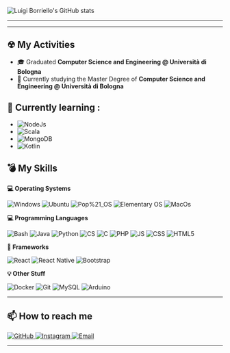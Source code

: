 ![Luigi Borriello's GitHub stats](https://github-readme-stats.vercel.app/api?username=luigi-borriello00&show_icons=true&theme=dark)

----
---

## ☢ My Activities

- 🎓 Graduated **Computer Science and Engineering @ Università di Bologna**
- 🔭 Currently studying the Master Degree of **Computer Science and Engineering @ Università di Bologna**

## 🌱 Currently learning :
  <ul>
  <li>
    <img alt="NodeJs" src="https://img.shields.io/badge/-Node-092E20?style=for-the-badge&logo=node&logoColor=green&color=white" />
  </li>
  <li>
    <img alt="Scala" src="https://img.shields.io/badge/-Scala-092E20?style=for-the-badge&logo=scala&logoColor=white&color=red" />
  </li>
  <li>    
    <img alt="MongoDB" src="https://img.shields.io/badge/-MongoDB-092E20?style=for-the-badge&logo=mongodb&logoColor=white&color=green" />
  </li>
   <li>
    <img alt="Kotlin" src="https://img.shields.io/badge/-Kotlin-092E20?style=for-the-badge&logo=android&logoColor=black&color=green" />
  </li>  
  </ul>


## 💣 My Skills

  
  <b> 💻 Operating Systems </b> <br> 
  <p>
  <img alt="Windows" src="https://img.shields.io/badge/-Windows-0078D6?style=for-the-badge&logo=windows&logoColor=white" />
  <img alt="Ubuntu" src="https://img.shields.io/badge/-Ubuntu-E95420?style=for-the-badge&logo=ubuntu&logoColor=white" />
  <img alt="Pop%21_OS" src="https://img.shields.io/badge/-Pop%21_OS-FCC624?style=for-the-badge&logo=pop!_os&logoColor=black" />
  <img alt="Elementary OS" src="https://img.shields.io/badge/-Elementary-64BAFF?style=for-the-badge&logo=elementary&logoColor=black" />
  <img alt="MacOs" src="https://img.shields.io/badge/-MacOs-64BAFF?style=for-the-badge&logo=macos&logoColor=white&color=purple" />
  </p>
  
  <b> 💻 Programming Languages </b> <br>
  <p>
    <img alt="Bash" src="https://img.shields.io/badge/-Bash-000000?style=for-the-badge&logo=gnu-bash&logoColor=white" />
    <img alt="Java" src="https://img.shields.io/badge/-Java-007396?style=for-the-badge&logo=java&logoColor=white" />
    <img alt="Python" src="https://img.shields.io/badge/-Python-3776AB?style=for-the-badge&logo=python&logoColor=yellow" />
    <img alt="CS" src="https://img.shields.io/badge/-C %23-239120?style=for-the-badge&logo=c-sharp&logoColor=white" />
    <img alt="C" src="https://img.shields.io/badge/-Ansi C-A8B9CC?style=for-the-badge&logo=c&logoColor=black" />
    <img alt="PHP" src="https://img.shields.io/badge/-PHP-777BB4?style=for-the-badge&logo=php&logoColor=black" />
    <img alt="JS" src="https://img.shields.io/badge/-JavaScript-F7DF1E?style=for-the-badge&logo=javascript&logoColor=white" />
    <img alt="CSS" src="https://img.shields.io/badge/-CSS-1572B6?style=for-the-badge&logo=css3&logoColor=white" />  
    <img alt="HTML5" src="https://img.shields.io/badge/-HTML5-E34F26?style=for-the-badge&logo=html5&logoColor=white" />
  </p>
  
  <b> 🔮 Frameworks </b> <br>
  <p>
    <img alt="React" src="https://img.shields.io/badge/-React-092E20?style=for-the-badge&logo=react&logoColor=white&color=blue" />
    <img alt="React Native" src="https://img.shields.io/badge/-ReactNative-092E20?style=for-the-badge&logo=react&logoColor=blue&color=white" />
    <img alt="Bootstrap" src="https://img.shields.io/badge/-Bootstrap-563D7C?style=for-the-badge&logo=bootstrap&logoColor=white" />  
  </p>
  
  <b> 💡 Other Stuff </b> <br>
  <p>
    <img alt="Docker" src="https://img.shields.io/badge/-Docker-092E20?style=for-the-badge&logo=docker&logoColor=white&color=blue" />
    <img alt="Git" src="https://img.shields.io/badge/-Git-F05032?style=for-the-badge&logo=Git&logoColor=white" />
    <img alt="MySQL" src="https://img.shields.io/badge/-MySQL-4479A1?style=for-the-badge&logo=mysql&logoColor=white" />  
    <img alt="Arduino" src="https://img.shields.io/badge/-Arduino-00979D?style=for-the-badge&logo=Arduino&logoColor=white" />
  </p>


----

## 📫 How to reach me
<p>
  <a href="https://github.com/luigi-borriello00">
    <img alt="GitHub" src="https://img.shields.io/badge/-Github-181717?style=for-the-badge&logo=github&logoColor=white" />
  </a> 
  <a href="https://www.instagram.com/luigi.borriello_/">
    <img alt="Instagram" src="https://img.shields.io/badge/-Instagram-E4405F?style=for-the-badge&logo=instagram&logoColor=white" />
  </a> 
  <a href="mailto:developer.borriello.luigi00@gmail.com">
    <img alt="Email" src="https://img.shields.io/badge/-Email-D14836?style=for-the-badge&logo=gmail&logoColor=white" />
  </a>  
  
</p>

----
<!--
## 💫 Useless Section

![image](https://github.com/alemazzo/alemazzo/blob/main/dino.gif)


Here are some ideas to get you started:

- 🔭 I’m currently working on ...
- 🌱 I’m currently learning ...
- 👯 I’m looking to collaborate on ...
- 🤔 I’m looking for help with ...
- 💬 Ask me about ...
- 📫 How to reach me: ...
- 😄 Pronouns: ...
- ⚡ Fun fact: ...
-->
